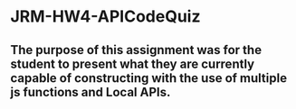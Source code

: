 # JRM-HW4-APICodeQuiz

## The purpose of this assignment was for the student to present what they are currently capable of constructing with the use of multiple js functions and Local APIs.